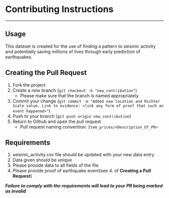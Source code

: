 # Contributing Instructions

---
## Usage

This dataset is created for the use of finding a pattern to seismic activity and potentially saving millions of lives through early prediction of earthquakes.

## Creating the Pull Request

1. Fork the project
2. Create a new branch (`git checkout -b "new_contribution"`)
      * Please make sure that the branch is named appropriately. 
3. Commit your change (`git commit -m "Added new location and Richter Scale value. Link to evidence: <link any form of proof that such an event happened>"`)
4. Push to your branch (`git push origin new_contribution`)
5. Return to Github and open the pull request
      * Pull request naming convention: `Item_prices/<Description_Of_PR>`

## Requirements
1. seismic_activity.csv file should be updated with your new data entry
2. Data given should be unique
3. Please provide data to all fields of the file
4. Please provide proof of earthquake event(see 4. of **Creating a Pull Request**)

**_Failure to comply with the requirements will lead to your PR being marked as invalid_**
